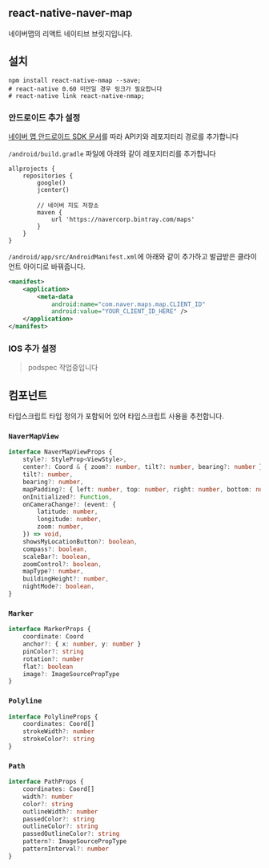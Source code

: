 react-native-naver-map
-----
네이버맵의 리액트 네이티브 브릿지입니다.

## 설치

```
npm install react-native-nmap --save;
# react-native 0.60 미만일 경우 링크가 필요합니다
# react-native link react-native-nmap;
```

### 안드로이드 추가 설정

[네이버 맵 안드로이드 SDK 문서](https://navermaps.github.io/android-map-sdk/guide-ko/1.html)를 따라 API키와 레포지터리 경로를 추가합니다

`/android/build.gradle` 파일에 아래와 같이 레포지터리를 추가합니다
```
allprojects {
    repositories {
        google()
        jcenter()

        // 네이버 지도 저장소
        maven {
            url 'https://navercorp.bintray.com/maps'
        }
    }
}
```

`/android/app/src/AndroidManifest.xml`에 아래와 같이 추가하고 발급받은 클라이언트 아이디로 바꿔줍니다.
```xml
<manifest>
    <application>
        <meta-data
            android:name="com.naver.maps.map.CLIENT_ID"
            android:value="YOUR_CLIENT_ID_HERE" />
    </application>
</manifest>
```

### IOS 추가 설정

> podspec 작업중입니다


## 컴포넌트

타입스크립트 타입 정의가 포함되어 있어 타입스크립트 사용을 추천합니다.

### `NaverMapView`
```ts
interface NaverMapViewProps {
    style?: StyleProp<ViewStyle>,
    center?: Coord & { zoom?: number, tilt?: number, bearing?: number },
    tilt?: number,
    bearing?: number,
    mapPadding?: { left: number, top: number, right: number, bottom: number },
    onInitialized?: Function,
    onCameraChange?: (event: {
        latitude: number,
        longitude: number,
        zoom: number,
    }) => void,
    showsMyLocationButton?: boolean,
    compass?: boolean,
    scaleBar?: boolean,
    zoomControl?: boolean,
    mapType?: number,
    buildingHeight?: number,
    nightMode?: boolean,
}
```

### `Marker`
```ts
interface MarkerProps {
    coordinate: Coord
    anchor?: { x: number, y: number }
    pinColor?: string
    rotation?: number
    flat?: boolean
    image?: ImageSourcePropType
}
```

### `Polyline`
```ts
interface PolylineProps {
    coordinates: Coord[]
    strokeWidth?: number
    strokeColor?: string
}
```
### `Path`
```ts
interface PathProps {
    coordinates: Coord[]
    width?: number
    color?: string
    outlineWidth?: number
    passedColor?: string
    outlineColor?: string
    passedOutlineColor?: string
    pattern?: ImageSourcePropType
    patternInterval?: number
}
```
